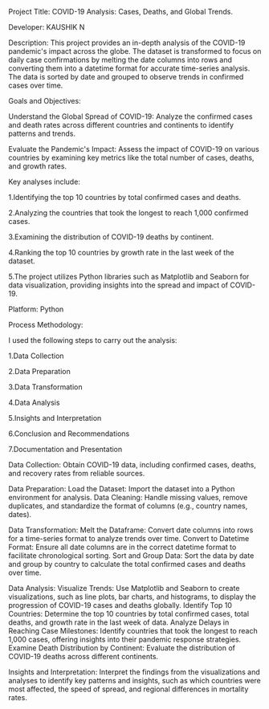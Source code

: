 Project Title: COVID-19 Analysis: Cases, Deaths, and Global Trends.

Developer: KAUSHIK N

Description: This project provides an in-depth analysis of the COVID-19 pandemic's impact across the globe. The dataset is transformed to focus on daily case confirmations by melting the date columns into rows and converting them into a datetime format for accurate time-series analysis. The data is sorted by date and grouped to observe trends in confirmed cases over time.

Goals and Objectives:

Understand the Global Spread of COVID-19: Analyze the confirmed cases and death rates across different countries and continents to identify patterns and trends.

Evaluate the Pandemic's Impact: Assess the impact of COVID-19 on various countries by examining key metrics like the total number of cases, deaths, and growth rates.

Key analyses include:

1.Identifying the top 10 countries by total confirmed cases and deaths.

2.Analyzing the countries that took the longest to reach 1,000 confirmed cases.

3.Examining the distribution of COVID-19 deaths by continent.

4.Ranking the top 10 countries by growth rate in the last week of the dataset.

5.The project utilizes Python libraries such as Matplotlib and Seaborn for data visualization, providing insights into the spread and impact of COVID-19.

Platform: Python

Process Methodology:

I used the following steps to carry out the analysis:

1.Data Collection

2.Data Preparation

3.Data Transformation

4.Data Analysis

5.Insights and Interpretation

6.Conclusion and Recommendations

7.Documentation and Presentation

Data Collection: Obtain COVID-19 data, including confirmed cases, deaths, and recovery rates from reliable sources.

Data Preparation: Load the Dataset: Import the dataset into a Python environment for analysis. Data Cleaning: Handle missing values, remove duplicates, and standardize the format of columns (e.g., country names, dates).

Data Transformation: Melt the Dataframe:  Convert date columns into rows for a time-series format to analyze trends over time. Convert to Datetime Format: Ensure all date columns are in the correct datetime format to facilitate chronological sorting. Sort and Group Data: Sort the data by date and group by country to calculate the total confirmed cases and deaths over time. 

Data Analysis: Visualize Trends: Use Matplotlib and Seaborn to create visualizations, such as line plots, bar charts, and histograms, to display the progression of COVID-19 cases and 
deaths globally. Identify Top 10 Countries: Determine the top 10 countries by total confirmed cases, total deaths, and growth rate in the last week of data. Analyze Delays in Reaching 
Case Milestones: Identify countries that took the longest to reach 1,000 cases, offering insights into their pandemic response strategies. Examine Death Distribution by Continent: Evaluate the distribution of COVID-19 deaths across different continents. 

Insights and Interpretation: Interpret the findings from the visualizations and analyses to identify key patterns and insights, such as which countries were most affected, the speed of spread, and regional differences in mortality rates.





